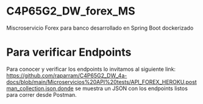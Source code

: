 # C4P65G2_DW_forex_MS
Miscroservicio Forex para banco desarrollado en Spring Boot dockerizado

# Para verificar Endpoints
Para conocer y verificar los endpoints lo invitamos al siguiente link:  https://github.com/raparram/C4P65G2_DW_4a-docs/blob/main/Microservicios%20API%20tests/API_FOREX_HEROKU.postman_collection.json,donde se muestra un JSON con los endpoints listos para correr desde Postman.

